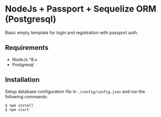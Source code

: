 # NodeJs + Passport + Sequelize ORM (Postgresql)
Basic empty template for login and registration with passport auth.

## Requirements
- NodeJs ^8.x 
- Postgresql

## Installation
Setup database configuration file in ```./config/config.json``` and run the following commands:

```bash
$ npm install
$ npm start
```


